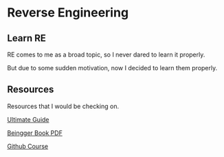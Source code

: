 # Reverse Engineering
## Learn RE
RE comes to me as a broad topic, so I never dared to learn it properly. 

But due to some sudden motivation, now I decided to learn them properly.

## Resources
Resources that I would be checking on.

[Ultimate Guide](https://habr.com/en/post/548344/)

[Beingger Book PDF](https://mirrors.ocf.berkeley.edu/parrot/misc/openbooks/programming/ReverseEngineeringForBeginners.en.pdf)

[Github Course](https://github.com/0xZ0F/Z0FCourse_ReverseEngineering)
